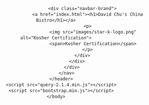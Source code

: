 <!DOCTYPE html>
<html lang='en'>
    <head>
        <meta charset="utf-8">
        <meta http-equiv="X-UA-Compatible" content="IE=edge">
        <meta name="viewport" content="width=device-width, initial-scale=1">
        <title>David Chu's China Bistro</title>
        <link rel="stylesheet" href="bootstrap.min.css">
        <link rel="stylesheet" href="style.css">
        <link href="https://fonts.googleapis.com/css?family=Oxygen:400,300,700" rel="stylesheet" type='text/css'>
        <link href='https://fonts.googleapis.com/css?family=Lora' rel='stylesheet' type='text/css'>
    </head>
    <body>
        <header>
            <nav id="header-nav" class='navbar navbar-default'>
                <div class="container">
                    <div class="navbar-header">
                        <a href="index.html" class ="pull-left visible-md visible-lg">
                            <div id="logo-img"></div>
                        </a>
                         
                        <div class="navbar-brand">
                            <a href="index.html"><h1>David Chu's China Bistro</h1></a>
                            <p>
                                <img src="images/star-k-logo.png" alt="Kosher Certification">
                                <span>Kosher Certification</span>
                            </p>
                        </div>
                    </div>
                </div>
            </nav>
        </header>
        <script src="query-2.1.4.min.js"></script>
        <script src="bootstrap.min.js"></script>
    </body>
</html>
